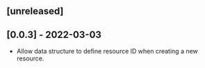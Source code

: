 ## [unreleased]

## [0.0.3] - 2022-03-03

- Allow data structure to define resource ID when creating a new resource.
